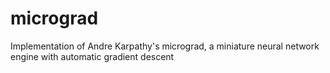 # micrograd
Implementation of Andre Karpathy's micrograd, a miniature neural network engine with automatic gradient descent
